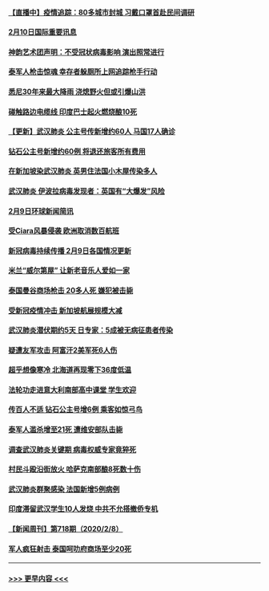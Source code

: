 #### [【直播中】疫情追踪：80多城市封城 习戴口罩首赴民间调研](../pages/prog202/a102773728.md?t=02102233) 
#### [2月10日国际重要讯息](../pages/prog202/a102773759.md?t=02102233) 
#### [神韵艺术团声明：不受冠状病毒影响 演出照常进行](../pages/prog202/a102773674.md?t=02102233) 
#### [泰军人枪击惊魂 幸存者躲厕所上网追踪枪手行动](../pages/prog202/a102773660.md?t=02102233) 
#### [悉尼30年来最大降雨 浇熄野火但或引爆山洪](../pages/prog202/a102773651.md?t=02102233) 
#### [碰触路边电缆线 印度巴士起火燃烧酿10死](../pages/prog202/a102773642.md?t=02102233) 
#### [【更新】武汉肺炎 公主号传新增约60人 马国17人确诊](../pages/prog202/a102770740.md?t=02102233) 
#### [钻石公主号新增约60例 将退还旅客所有费用](../pages/prog202/a102773601.md?t=02102233) 
#### [在新加坡染武汉肺炎 英男住法国小木屋传染多人](../pages/prog202/a102773485.md?t=02102233) 
#### [武汉肺炎 伊波拉病毒发现者：英国有“大爆发”风险](../pages/prog202/a102773474.md?t=02102233) 
#### [2月9日环球新闻简讯](../pages/prog202/a102773390.md?t=02102233) 
#### [受Ciara风暴侵袭 欧洲取消数百航班](../pages/prog202/a102773357.md?t=02102233) 
#### [新冠病毒持续传播 2月9日各国情况更新](../pages/prog202/a102773346.md?t=02102233) 
#### [米兰“威尔第屋” 让新老音乐人爱如一家](../pages/prog202/a102773245.md?t=02102233) 
#### [泰国曼谷商场枪击 20多人死 嫌犯被击毙](../pages/prog202/a102773230.md?t=02102233) 
#### [受新冠疫情冲击 新加坡航展规模大减](../pages/prog202/a102773207.md?t=02102233) 
#### [武汉肺炎潜伏期约5天 日专家：5成被无病征患者传染](../pages/prog202/a102773145.md?t=02102233) 
#### [疑遭友军攻击 阿富汗2美军死6人伤](../pages/prog202/a102773140.md?t=02102233) 
#### [超乎想像寒冷 北海道再现零下36度低温](../pages/prog202/a102773122.md?t=02102233) 
#### [法轮功走进意大利南部高中课堂 学生欢迎](../pages/prog202/a102773105.md?t=02102233) 
#### [传百人不适 钻石公主号增6例 乘客如惊弓鸟](../pages/prog202/a102773051.md?t=02102233) 
#### [泰军人滥杀增至21死 遭维安部队击毙](../pages/prog202/a102772913.md?t=02102233) 
#### [调查武汉肺炎关键期 病毒权威专家竟猝死](../pages/prog202/a102773033.md?t=02102233) 
#### [村民斗殴沿街放火 哈萨克南部酿8死数十伤](../pages/prog202/a102772980.md?t=02102233) 
#### [武汉肺炎群聚感染 法国新增5例病例](../pages/prog202/a102772957.md?t=02102233) 
#### [印度滞留武汉学生10人发烧 中共不允搭撤侨专机](../pages/prog202/a102772946.md?t=02102233) 
#### [【新闻周刊】第718期（2020/2/8）](../pages/prog202/a102772921.md?t=02102233) 
#### [军人疯狂射击 泰国呵叻府商场至少20死](../pages/prog202/a102772833.md?t=02102233) 

----
#### [ >>> 更早内容 <<< ](../indexes/prog202-earlier.md)

